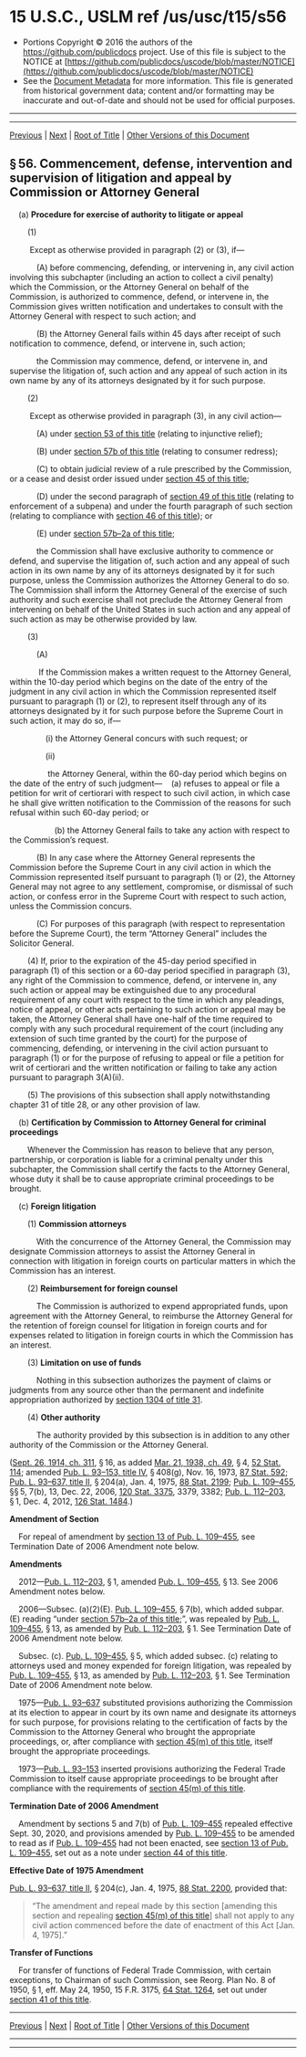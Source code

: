 ---
---

# 15 U.S.C., USLM ref /us/usc/t15/s56

* Portions Copyright © 2016 the authors of the https://github.com/publicdocs project.
  Use of this file is subject to the NOTICE at [https://github.com/publicdocs/uscode/blob/master/NOTICE](https://github.com/publicdocs/uscode/blob/master/NOTICE)
* See the [Document Metadata](././../../../../..//README.md) for more information.
  This file is generated from historical government data; content and/or formatting may be inaccurate and out-of-date and should not be used for official purposes.

----------
----------

[Previous](./../../../../..//us/usc/t15/ch2/schI/m__us_usc_t15_s55.md) | [Next](./../../../../..//us/usc/t15/ch2/schI/m__us_usc_t15_s57.md) | [Root of Title](./../../../../../) | [Other Versions of this Document](https://publicdocs.github.io/go/links?ns=uslm&ref=%2Fus%2Fusc%2Ft15%2Fs56)

## § 56. Commencement, defense, intervention and supervision of litigation and appeal by Commission or Attorney General

    (a) __Procedure for exercise of authority to litigate or appeal__ 

        (1)

         Except as otherwise provided in paragraph (2) or (3), if—

            (A) before commencing, defending, or intervening in, any civil action involving this subchapter (including an action to collect a civil penalty) which the Commission, or the Attorney General on behalf of the Commission, is authorized to commence, defend, or intervene in, the Commission gives written notification and undertakes to consult with the Attorney General with respect to such action; and

            (B) the Attorney General fails within 45 days after receipt of such notification to commence, defend, or intervene in, such action;

            the Commission may commence, defend, or intervene in, and supervise the litigation of, such action and any appeal of such action in its own name by any of its attorneys designated by it for such purpose.

        (2)

         Except as otherwise provided in paragraph (3), in any civil action—

            (A) under [section 53 of this title][/us/usc/t15/s53] (relating to injunctive relief);

            (B) under [section 57b of this title][/us/usc/t15/s57b] (relating to consumer redress);

            (C) to obtain judicial review of a rule prescribed by the Commission, or a cease and desist order issued under [section 45 of this title][/us/usc/t15/s45];

            (D) under the second paragraph of [section 49 of this title][/us/usc/t15/s49] (relating to enforcement of a subpena) and under the fourth paragraph of such section (relating to compliance with [section 46 of this title][/us/usc/t15/s46]); or

            (E) under [section 57b–2a of this title][/us/usc/t15/s57b–2a];

            the Commission shall have exclusive authority to commence or defend, and supervise the litigation of, such action and any appeal of such action in its own name by any of its attorneys designated by it for such purpose, unless the Commission authorizes the Attorney General to do so. The Commission shall inform the Attorney General of the exercise of such authority and such exercise shall not preclude the Attorney General from intervening on behalf of the United States in such action and any appeal of such action as may be otherwise provided by law.

        (3)

            (A)

             If the Commission makes a written request to the Attorney General, within the 10-day period which begins on the date of the entry of the judgment in any civil action in which the Commission represented itself pursuant to paragraph (1) or (2), to represent itself through any of its attorneys designated by it for such purpose before the Supreme Court in such action, it may do so, if—

                (i) the Attorney General concurs with such request; or

                (ii)

                 the Attorney General, within the 60-day period which begins on the date of the entry of such judgment—    (a) refuses to appeal or file a petition for writ of certiorari with respect to such civil action, in which case he shall give written notification to the Commission of the reasons for such refusal within such 60-day period; or

                    (b) the Attorney General fails to take any action with respect to the Commission’s request.

            (B) In any case where the Attorney General represents the Commission before the Supreme Court in any civil action in which the Commission represented itself pursuant to paragraph (1) or (2), the Attorney General may not agree to any settlement, compromise, or dismissal of such action, or confess error in the Supreme Court with respect to such action, unless the Commission concurs.

            (C) For purposes of this paragraph (with respect to representation before the Supreme Court), the term “Attorney General” includes the Solicitor General.

        (4) If, prior to the expiration of the 45-day period specified in paragraph (1) of this section or a 60-day period specified in paragraph (3), any right of the Commission to commence, defend, or intervene in, any such action or appeal may be extinguished due to any procedural requirement of any court with respect to the time in which any pleadings, notice of appeal, or other acts pertaining to such action or appeal may be taken, the Attorney General shall have one-half of the time required to comply with any such procedural requirement of the court (including any extension of such time granted by the court) for the purpose of commencing, defending, or intervening in the civil action pursuant to paragraph (1) or for the purpose of refusing to appeal or file a petition for writ of certiorari and the written notification or failing to take any action pursuant to paragraph 3(A)(ii).

        (5) The provisions of this subsection shall apply notwithstanding chapter 31 of title 28, or any other provision of law.

    (b) __Certification by Commission to Attorney General for criminal proceedings__ 

        Whenever the Commission has reason to believe that any person, partnership, or corporation is liable for a criminal penalty under this subchapter, the Commission shall certify the facts to the Attorney General, whose duty it shall be to cause appropriate criminal proceedings to be brought.

    (c) __Foreign litigation__ 

        (1) __Commission attorneys__ 

            With the concurrence of the Attorney General, the Commission may designate Commission attorneys to assist the Attorney General in connection with litigation in foreign courts on particular matters in which the Commission has an interest.

        (2) __Reimbursement for foreign counsel__ 

            The Commission is authorized to expend appropriated funds, upon agreement with the Attorney General, to reimburse the Attorney General for the retention of foreign counsel for litigation in foreign courts and for expenses related to litigation in foreign courts in which the Commission has an interest.

        (3) __Limitation on use of funds__ 

            Nothing in this subsection authorizes the payment of claims or judgments from any source other than the permanent and indefinite appropriation authorized by [section 1304 of title 31][/us/usc/t31/s1304].

        (4) __Other authority__ 

            The authority provided by this subsection is in addition to any other authority of the Commission or the Attorney General.

([Sept. 26, 1914, ch. 311][/us/act/1914-09-26/ch311], § 16, as added [Mar. 21, 1938, ch. 49][/us/act/1938-03-21/ch49], § 4, [52 Stat. 114][/us/stat/52/114]; amended [Pub. L. 93–153, title IV][/us/pl/93/153/tIV], § 408(g), Nov. 16, 1973, [87 Stat. 592][/us/stat/87/592]; [Pub. L. 93–637, title II][/us/pl/93/637/tII], § 204(a), Jan. 4, 1975, [88 Stat. 2199][/us/stat/88/2199]; [Pub. L. 109–455][/us/pl/109/455], §§ 5, 7(b), 13, Dec. 22, 2006, [120 Stat. 3375][/us/stat/120/3375], 3379, 3382; [Pub. L. 112–203][/us/pl/112/203], § 1, Dec. 4, 2012, [126 Stat. 1484][/us/stat/126/1484].)

 __Amendment of Section__ 

    For repeal of amendment by [section 13 of Pub. L. 109–455][/us/pl/109/455/s13], see Termination Date of 2006 Amendment note below.

 __Amendments__ 

    2012—[Pub. L. 112–203][/us/pl/112/203], § 1, amended [Pub. L. 109–455][/us/pl/109/455], § 13. See 2006 Amendment notes below.

    2006—Subsec. (a)(2)(E). [Pub. L. 109–455][/us/pl/109/455], § 7(b), which added subpar. (E) reading “under [section 57b–2a of this title][/us/usc/t15/s57b–2a];”, was repealed by [Pub. L. 109–455][/us/pl/109/455], § 13, as amended by [Pub. L. 112–203][/us/pl/112/203], § 1. See Termination Date of 2006 Amendment note below.

    Subsec. (c). [Pub. L. 109–455][/us/pl/109/455], § 5, which added subsec. (c) relating to attorneys used and money expended for foreign litigation, was repealed by [Pub. L. 109–455][/us/pl/109/455], § 13, as amended by [Pub. L. 112–203][/us/pl/112/203], § 1. See Termination Date of 2006 Amendment note below.

    1975—[Pub. L. 93–637][/us/pl/93/637] substituted provisions authorizing the Commission at its election to appear in court by its own name and designate its attorneys for such purpose, for provisions relating to the certification of facts by the Commission to the Attorney General who brought the appropriate proceedings, or, after compliance with [section 45(m) of this title][/us/usc/t15/s45/m], itself brought the appropriate proceedings.

    1973—[Pub. L. 93–153][/us/pl/93/153] inserted provisions authorizing the Federal Trade Commission to itself cause appropriate proceedings to be brought after compliance with the requirements of [section 45(m) of this title][/us/usc/t15/s45/m].

 __Termination Date of 2006 Amendment__ 

    Amendment by sections 5 and 7(b) of [Pub. L. 109–455][/us/pl/109/455] repealed effective Sept. 30, 2020, and provisions amended by [Pub. L. 109–455][/us/pl/109/455] to be amended to read as if [Pub. L. 109–455][/us/pl/109/455] had not been enacted, see [section 13 of Pub. L. 109–455][/us/pl/109/455/s13], set out as a note under [section 44 of this title][/us/usc/t15/s44].

 __Effective Date of 1975 Amendment__ 

[Pub. L. 93–637, title II][/us/pl/93/637/tII], § 204(c), Jan. 4, 1975, [88 Stat. 2200][/us/stat/88/2200], provided that: 

> “The amendment and repeal made by this section \[amending this section and repealing [section 45(m) of this title][/us/usc/t15/s45/m]\] shall not apply to any civil action commenced before the date of enactment of this Act \[Jan. 4, 1975\].”

 __Transfer of Functions__ 

    For transfer of functions of Federal Trade Commission, with certain exceptions, to Chairman of such Commission, see Reorg. Plan No. 8 of 1950, § 1, eff. May 24, 1950, 15 F.R. 3175, [64 Stat. 1264][/us/stat/64/1264], set out under [section 41 of this title][/us/usc/t15/s41].

----------

[Previous](./../../../../..//us/usc/t15/ch2/schI/m__us_usc_t15_s55.md) | [Next](./../../../../..//us/usc/t15/ch2/schI/m__us_usc_t15_s57.md) | [Root of Title](./../../../../../) | [Other Versions of this Document](https://publicdocs.github.io/go/links?ns=uslm&ref=%2Fus%2Fusc%2Ft15%2Fs56)

----------
----------

[/us/usc/t15/s53]: https://publicdocs.github.io/go/links?ns=uslm&ref=%2Fus%2Fusc%2Ft15%2Fs53
[/us/usc/t15/s57b]: https://publicdocs.github.io/go/links?ns=uslm&ref=%2Fus%2Fusc%2Ft15%2Fs57b
[/us/usc/t15/s45]: https://publicdocs.github.io/go/links?ns=uslm&ref=%2Fus%2Fusc%2Ft15%2Fs45
[/us/usc/t15/s49]: https://publicdocs.github.io/go/links?ns=uslm&ref=%2Fus%2Fusc%2Ft15%2Fs49
[/us/usc/t15/s46]: https://publicdocs.github.io/go/links?ns=uslm&ref=%2Fus%2Fusc%2Ft15%2Fs46
[/us/usc/t15/s57b–2a]: https://publicdocs.github.io/go/links?ns=uslm&ref=%2Fus%2Fusc%2Ft15%2Fs57b%E2%80%932a
[/us/usc/t31/s1304]: https://publicdocs.github.io/go/links?ns=uslm&ref=%2Fus%2Fusc%2Ft31%2Fs1304
[/us/act/1914-09-26/ch311]: https://publicdocs.github.io/go/links?ns=uslm&ref=%2Fus%2Fact%2F1914-09-26%2Fch311
[/us/act/1938-03-21/ch49]: https://publicdocs.github.io/go/links?ns=uslm&ref=%2Fus%2Fact%2F1938-03-21%2Fch49
[/us/stat/52/114]: https://publicdocs.github.io/go/links?ns=uslm&ref=%2Fus%2Fstat%2F52%2F114
[/us/pl/93/153/tIV]: https://publicdocs.github.io/go/links?ns=uslm&ref=%2Fus%2Fpl%2F93%2F153%2FtIV
[/us/stat/87/592]: https://publicdocs.github.io/go/links?ns=uslm&ref=%2Fus%2Fstat%2F87%2F592
[/us/pl/93/637/tII]: https://publicdocs.github.io/go/links?ns=uslm&ref=%2Fus%2Fpl%2F93%2F637%2FtII
[/us/stat/88/2199]: https://publicdocs.github.io/go/links?ns=uslm&ref=%2Fus%2Fstat%2F88%2F2199
[/us/pl/109/455]: https://publicdocs.github.io/go/links?ns=uslm&ref=%2Fus%2Fpl%2F109%2F455
[/us/stat/120/3375]: https://publicdocs.github.io/go/links?ns=uslm&ref=%2Fus%2Fstat%2F120%2F3375
[/us/pl/112/203]: https://publicdocs.github.io/go/links?ns=uslm&ref=%2Fus%2Fpl%2F112%2F203
[/us/stat/126/1484]: https://publicdocs.github.io/go/links?ns=uslm&ref=%2Fus%2Fstat%2F126%2F1484
[/us/pl/109/455/s13]: https://publicdocs.github.io/go/links?ns=uslm&ref=%2Fus%2Fpl%2F109%2F455%2Fs13
[/us/pl/112/203]: https://publicdocs.github.io/go/links?ns=uslm&ref=%2Fus%2Fpl%2F112%2F203
[/us/pl/109/455]: https://publicdocs.github.io/go/links?ns=uslm&ref=%2Fus%2Fpl%2F109%2F455
[/us/pl/109/455]: https://publicdocs.github.io/go/links?ns=uslm&ref=%2Fus%2Fpl%2F109%2F455
[/us/usc/t15/s57b–2a]: https://publicdocs.github.io/go/links?ns=uslm&ref=%2Fus%2Fusc%2Ft15%2Fs57b%E2%80%932a
[/us/pl/109/455]: https://publicdocs.github.io/go/links?ns=uslm&ref=%2Fus%2Fpl%2F109%2F455
[/us/pl/112/203]: https://publicdocs.github.io/go/links?ns=uslm&ref=%2Fus%2Fpl%2F112%2F203
[/us/pl/109/455]: https://publicdocs.github.io/go/links?ns=uslm&ref=%2Fus%2Fpl%2F109%2F455
[/us/pl/109/455]: https://publicdocs.github.io/go/links?ns=uslm&ref=%2Fus%2Fpl%2F109%2F455
[/us/pl/112/203]: https://publicdocs.github.io/go/links?ns=uslm&ref=%2Fus%2Fpl%2F112%2F203
[/us/pl/93/637]: https://publicdocs.github.io/go/links?ns=uslm&ref=%2Fus%2Fpl%2F93%2F637
[/us/usc/t15/s45/m]: https://publicdocs.github.io/go/links?ns=uslm&ref=%2Fus%2Fusc%2Ft15%2Fs45%2Fm
[/us/pl/93/153]: https://publicdocs.github.io/go/links?ns=uslm&ref=%2Fus%2Fpl%2F93%2F153
[/us/usc/t15/s45/m]: https://publicdocs.github.io/go/links?ns=uslm&ref=%2Fus%2Fusc%2Ft15%2Fs45%2Fm
[/us/pl/109/455]: https://publicdocs.github.io/go/links?ns=uslm&ref=%2Fus%2Fpl%2F109%2F455
[/us/pl/109/455]: https://publicdocs.github.io/go/links?ns=uslm&ref=%2Fus%2Fpl%2F109%2F455
[/us/pl/109/455]: https://publicdocs.github.io/go/links?ns=uslm&ref=%2Fus%2Fpl%2F109%2F455
[/us/pl/109/455/s13]: https://publicdocs.github.io/go/links?ns=uslm&ref=%2Fus%2Fpl%2F109%2F455%2Fs13
[/us/usc/t15/s44]: https://publicdocs.github.io/go/links?ns=uslm&ref=%2Fus%2Fusc%2Ft15%2Fs44
[/us/pl/93/637/tII]: https://publicdocs.github.io/go/links?ns=uslm&ref=%2Fus%2Fpl%2F93%2F637%2FtII
[/us/stat/88/2200]: https://publicdocs.github.io/go/links?ns=uslm&ref=%2Fus%2Fstat%2F88%2F2200
[/us/usc/t15/s45/m]: https://publicdocs.github.io/go/links?ns=uslm&ref=%2Fus%2Fusc%2Ft15%2Fs45%2Fm
[/us/stat/64/1264]: https://publicdocs.github.io/go/links?ns=uslm&ref=%2Fus%2Fstat%2F64%2F1264
[/us/usc/t15/s41]: https://publicdocs.github.io/go/links?ns=uslm&ref=%2Fus%2Fusc%2Ft15%2Fs41


